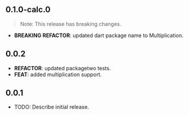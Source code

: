 ## 0.1.0-calc.0

> Note: This release has breaking changes.

 - **BREAKING** **REFACTOR**: updated dart package name to Multiplication.

## 0.0.2

 - **REFACTOR**: updated packagetwo tests.
 - **FEAT**: added multiplication support.

## 0.0.1

* TODO: Describe initial release.
